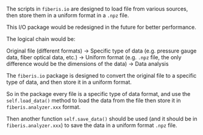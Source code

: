 The scripts in `fiberis.io` are designed to load file from various sources, then 
store them in a uniform format in a `.npz` file.

This I/O package would be redesigned in the future for better performance. 

The logical chain would be:

Original file (different formats) -> Specific type of data (e.g. pressure gauge data, fiber optical data, etc.) -> Uniform format (e.g. `.npz` file, the 
only difference would be the dimensions of the data) -> Data analysis

The `fiberis.io` package is designed to convert the original file to a specific type of data, and then store it in a uniform format.

So in the package every file is a specific type of data format, and use the `self.load_data()` method to load the data from the file then store it in 
`fiberis.analyzer.xxx` format. 

Then another function `self.save_data()` should be used (and it should be in `fiberis.analyzer.xxx`) to save the data in a uniform format `.npz` file.

